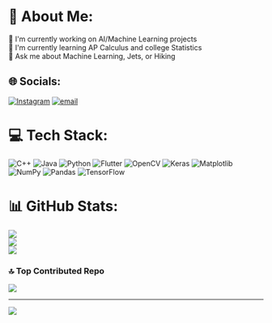 # 💫 About Me:
🔭 I'm currently working on AI/Machine Learning projects<br>🌱 I'm currently learning AP Calculus and college Statistics<br>💬 Ask me about Machine Learning, Jets, or Hiking


## 🌐 Socials:
[![Instagram](https://img.shields.io/badge/Instagram-%23E4405F.svg?logo=Instagram&logoColor=white)](https://instagram.com/abelcanand) [![email](https://img.shields.io/badge/Email-D14836?logo=gmail&logoColor=white)](mailto:abelanand13@gmail.com) 

# 💻 Tech Stack:
![C++](https://img.shields.io/badge/c++-%2300599C.svg?style=for-the-badge&logo=c%2B%2B&logoColor=white) ![Java](https://img.shields.io/badge/java-%23ED8B00.svg?style=for-the-badge&logo=openjdk&logoColor=white) ![Python](https://img.shields.io/badge/python-3670A0?style=for-the-badge&logo=python&logoColor=ffdd54) ![Flutter](https://img.shields.io/badge/Flutter-%2302569B.svg?style=for-the-badge&logo=Flutter&logoColor=white) ![OpenCV](https://img.shields.io/badge/opencv-%23white.svg?style=for-the-badge&logo=opencv&logoColor=white) ![Keras](https://img.shields.io/badge/Keras-%23D00000.svg?style=for-the-badge&logo=Keras&logoColor=white) ![Matplotlib](https://img.shields.io/badge/Matplotlib-%23ffffff.svg?style=for-the-badge&logo=Matplotlib&logoColor=black) ![NumPy](https://img.shields.io/badge/numpy-%23013243.svg?style=for-the-badge&logo=numpy&logoColor=white) ![Pandas](https://img.shields.io/badge/pandas-%23150458.svg?style=for-the-badge&logo=pandas&logoColor=white) ![TensorFlow](https://img.shields.io/badge/TensorFlow-%23FF6F00.svg?style=for-the-badge&logo=TensorFlow&logoColor=white)
# 📊 GitHub Stats:
![](https://github-readme-stats.vercel.app/api?username=AbelAnand&theme=dark&hide_border=false&include_all_commits=true&count_private=true)<br/>
![](https://github-readme-streak-stats.herokuapp.com/?user=AbelAnand&theme=dark&hide_border=false)<br/>
![](https://github-readme-stats.vercel.app/api/top-langs/?username=AbelAnand&theme=dark&hide_border=false&include_all_commits=true&count_private=true&layout=compact)

### 🔝 Top Contributed Repo
![](https://github-contributor-stats.vercel.app/api?username=AbelAnand&limit=5&theme=dark&combine_all_yearly_contributions=true)

---
[![](https://visitcount.itsvg.in/api?id=AbelAnand&icon=0&color=0)](https://visitcount.itsvg.in)

<!-- Proudly created with GPRM ( https://gprm.itsvg.in ) -->
